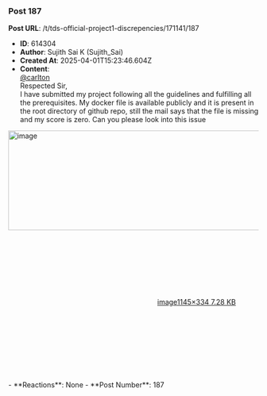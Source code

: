 ### Post 187
**Post URL**: /t/tds-official-project1-discrepencies/171141/187
- **ID**: 614304
- **Author**: Sujith Sai K (Sujith_Sai)
- **Created At**: 2025-04-01T15:23:46.604Z
- **Content**:  
  <a class="mention" href="/u/carlton">@carlton</a><br>
Respected Sir,<br>
I have submitted my project following all the guidelines and fulfilling all the prerequisites. My docker file is available publicly and it is present in the root directory of github repo, still the mail says that the file is missing and my score is zero. Can you please look into this issue
<div class="lightbox-wrapper"><a class="lightbox" href="https://europe1.discourse-cdn.com/flex013/uploads/iitm/original/3X/3/3/332ce73b428520a8174e81c0d1a6922c2f1e334a.png" data-download-href="/uploads/short-url/7iIyskH9R9kGi1qOzu0xcMx25Mm.png?dl=1" title="image" rel="noopener nofollow ugc"><img src="https://europe1.discourse-cdn.com/flex013/uploads/iitm/original/3X/3/3/332ce73b428520a8174e81c0d1a6922c2f1e334a.png" alt="image" data-base62-sha1="7iIyskH9R9kGi1qOzu0xcMx25Mm" width="690" height="201" data-dominant-color="10141A"><div class="meta"><svg class="fa d-icon d-icon-far-image svg-icon" aria-hidden="true"><use href="#far-image"></use></svg><span class="filename">image</span><span class="informations">1145×334 7.28 KB</span><svg class="fa d-icon d-icon-discourse-expand svg-icon" aria-hidden="true"><use href="#discourse-expand"></use></svg></div></a></div>
- **Reactions**: None
- **Post Number**: 187

